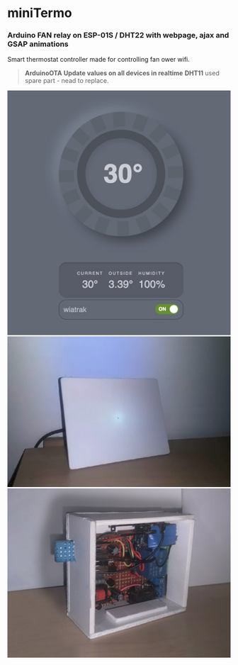 # miniTermo
 ### Arduino FAN relay on ESP-01S / DHT22 with webpage, ajax and GSAP animations


Smart thermostat controller made for controlling fan ower wifi.  


> **ArduinoOTA** 
> **Update values on all devices in realtime** 
> **DHT11**  used spare part - nead to replace.   

![](img/miniThermo.jpg)
![](img/miniThermo1.jpg)
![](img/miniThermo2.jpg)
